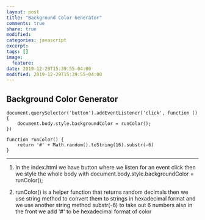 ```yaml
---
layout: post
title: "Background Color Generator"
comments: true
share: true
modified:
categories: javascript
excerpt:
tags: []
image:
  feature:
date: 2019-12-29T15:39:55-04:00
modified: 2019-12-29T15:39:55-04:00
---
```


## Background Color Generator




~~~
document.querySelector('button').addEventListener('click', function () {
    document.body.style.backgroundColor = runColor();
})

function runColor() {
    return '#' + Math.random().toString(16).substr(-6)
}
~~~
___

1. In the index.html we have button where we listen for an event click then we style the whole body with document.body.style.backgroundColor = runColor();

2. runColor() is a helper function that returns random decimals then we use string method to convert them to strings in hexadecimal format and we use another string method substr(-6) to take out 6 numbers also in the front we add '#' to be hexadecimal format of color